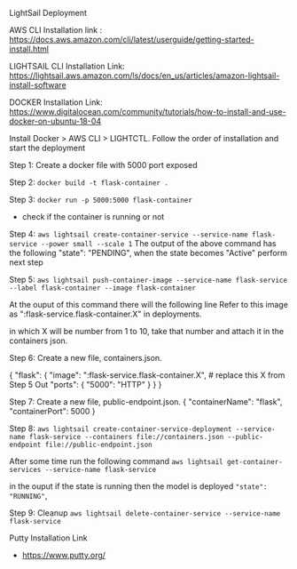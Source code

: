 LightSail Deployment

AWS CLI Installation link :
https://docs.aws.amazon.com/cli/latest/userguide/getting-started-install.html

LIGHTSAIL CLI Installation Link:
https://lightsail.aws.amazon.com/ls/docs/en_us/articles/amazon-lightsail-install-software

DOCKER Installation Link:
https://www.digitalocean.com/community/tutorials/how-to-install-and-use-docker-on-ubuntu-18-04


Install Docker > AWS CLI > LIGHTCTL. Follow the order of installation and start the deployment

Step 1: 
Create a docker file with 5000 port exposed

Step 2:
```docker build -t flask-container .```

Step 3: 
```docker run -p 5000:5000 flask-container```
* check if the container is running or not

Step 4:
```aws lightsail create-container-service --service-name flask-service --power small --scale 1```
The output of the above command has the following
"state": "PENDING",
when the state becomes "Active" perform next step

Step 5:
```aws lightsail push-container-image --service-name flask-service --label flask-container --image flask-container```

At the ouput of this command there will the following line 
Refer to this image as ":flask-service.flask-container.X" in deployments.

in which X will be number from 1 to 10, take that number and attach it in the containers json.

Step 6:
Create a new file, containers.json. 

{
    "flask": {
        "image": ":flask-service.flask-container.X",  # replace this X from Step 5 Out
        "ports": {
            "5000": "HTTP"
        }
    }
}

Step 7:
Create a new file, public-endpoint.json. 
{
    "containerName": "flask",
    "containerPort": 5000
}

Step 8:
```aws lightsail create-container-service-deployment --service-name flask-service --containers file://containers.json --public-endpoint file://public-endpoint.json```


After some time run the following command
```aws lightsail get-container-services --service-name flask-service```

in the ouput if the state is running then the model is deployed
```"state": "RUNNING"```,

Step 9:
Cleanup
```aws lightsail delete-container-service --service-name flask-service```

Putty Installation Link
* https://www.putty.org/